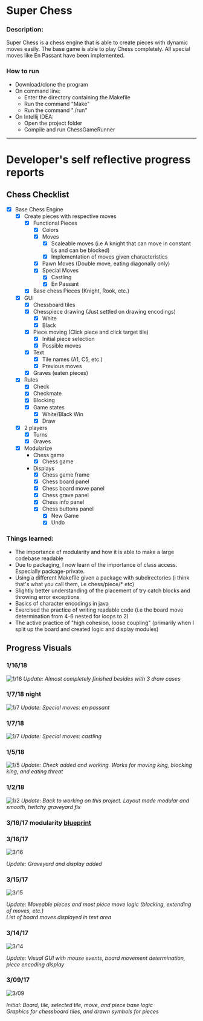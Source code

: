 # Super Chess
### Description:
Super Chess is a chess engine that is able to create pieces with dynamic moves easily.
The base game is able to play Chess completely. All special moves like En Passant have been
implemented. 

### How to run
- Download/clone the program
- On command line:
    - Enter the directory containing the Makefile
    - Run the command "Make"
    - Run the command "./run"
- On Intellij IDEA:
    - Open the project folder
    - Compile and run ChessGameRunner

***

# Developer's self reflective progress reports
## Chess Checklist
- [x] Base Chess Engine
    - [x] Create pieces with respective moves
        - [x] Functional Pieces
            - [x] Colors
            - [x] Moves
                - [x] Scaleable moves (i.e A knight that can move in constant Ls and can be blocked)
                - [x] Implementation of moves given characteristics
            - [x] Pawn Moves (Double move, eating diagonally only)
            - [x] Special Moves
                - [x] Castling
                - [x] En Passant
        - [x] Base chess Pieces (Knight, Rook, etc.)
    - [x] GUI
        - [x] Chessboard tiles
        - [x] Chesspiece drawing (Just settled on drawing encodings)
            - [x] White
            - [x] Black
        - [x] Piece moving (Click piece and click target tile)
            - [x] Initial piece selection
            - [x] Possible moves
        - [x] Text
            - [x] Tile names (A1, C5, etc.)
            - [x] Previous moves
        - [x] Graves (eaten pieces)
    - [x] Rules
        - [x] Check
        - [x] Checkmate
        - [x] Blocking
        - [x] Game states
            - [x] White/Black Win
            - [x] Draw
    - [x] 2 players
        - [x] Turns
        - [x] Graves
    - [x] Modularize
        - Chess game
            - [x] Chess game
        - Displays
            - [x] Chess game frame
            - [x] Chess board panel
            - [x] Chess board move panel
            - [x] Chess grave panel
            - [x] Chess info panel
            - [x] Chess buttons panel
                - [x] New Game
                - [x] Undo

<!---
- [ ] Chess Engine Extras
    - [ ] State saving
        - [ ] Loadable chess board from text file
        - [ ] Save/load user state
    - [ ] Artificial Intelligence (AI)
        - [ ] Open source
            - [ ] One difficulty
            - [ ] Multiple difficulties
        - [ ] Custom script
    - [ ] Network
        - [ ] Play over local network
        - [ ] Play over TCP
-->

### Things learned:
- The importance of modularity and how it is able to make a large codebase readable
- Due to packaging, I now learn of the importance of class access. Especially package-private.
- Using a different Makefile given a package with subdirectories (i think that's what you call them, i.e chess/piece/\* etc)
- Slightly better understanding of the placement of try catch blocks and throwing error exceptions
- Basics of character encodings in java
- Exercised the practice of writing readable code (i.e the board move determination from 4-6 nested for loops to 2)
- The active practice of "high cohesion, loose coupling" (primarily when I split up the board and created logic and display modules)

## Progress Visuals
### 1/16/18
![1/16](https://i.imgur.com/hj0Pq7c.png)
*Update: Almost completely finished besides with 3 draw cases*

### 1/7/18 night
![1/7](images/gifs/2018-01-07_20-25-40.gif)
*Update: Special moves: en passant*
### 1/7/18
![1/7](images/gifs/2018-01-07_19-02-28.gif)
*Update: Special moves: castling*
### 1/5/18
![1/5](https://i.imgur.com/UJik6kw.png)
*Update: Check added and working. Works for moving king, blocking king, and eating threat*

### 1/2/18
![1/2](https://i.imgur.com/37ZuYo2.png)
*Update: Back to working on this project. Layout made modular and smooth, twitchy graveyard fix*

### 3/16/17 modularity [blueprint](https://raw.githubusercontent.com/yinghaoawang/Super-Chess/master/images/blueprint_3-16-17.png)

### 3/16/17
![3/16](images/gifs/super-chess_3-16-17.gif)

*Update: Graveyard and display added*

### 3/15/17
![3/15](images/gifs/super-chess_3-15-17.gif)

*Update: Moveable pieces and most piece move logic (blocking, extending of moves, etc.)  
List of board moves displayed in text area*

### 3/14/17
![3/14](images/gifs/super-chess_3-14-17.gif)

*Update: Visual GUI with mouse events, board movement determination, piece encoding display*

### 3/09/17
![3/09](images/gifs/super-chess_3-09-17.gif)

*Initial: Board, tile, selected tile, move, and piece base logic  
Graphics for chessboard tiles, and drawn symbols for pieces*
